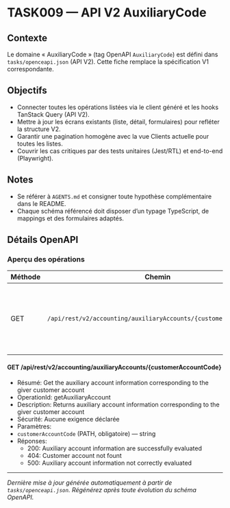 # TASK009 — API V2 AuxiliaryCode

## Contexte
Le domaine « AuxiliaryCode » (tag OpenAPI `AuxiliaryCode`) est défini dans `tasks/openceapi.json` (API V2). Cette fiche remplace la spécification V1 correspondante.

## Objectifs
- Connecter toutes les opérations listées via le client généré et les hooks TanStack Query (API V2).
- Mettre à jour les écrans existants (liste, détail, formulaires) pour refléter la structure V2.
- Garantir une pagination homogène avec la vue Clients actuelle pour toutes les listes.
- Couvrir les cas critiques par des tests unitaires (Jest/RTL) et end-to-end (Playwright).

## Notes
- Se référer à `AGENTS.md` et consigner toute hypothèse complémentaire dans le README.
- Chaque schéma référencé doit disposer d’un typage TypeScript, de mappings et des formulaires adaptés.

## Détails OpenAPI

### Aperçu des opérations

| Méthode | Chemin | Résumé | OperationId |
| --- | --- | --- | --- |
| GET | `/api/rest/v2/accounting/auxiliaryAccounts/{customerAccountCode}` | Get the auxiliary account information corresponding to the giver customer account | getAuxiliaryAccount |

#### GET /api/rest/v2/accounting/auxiliaryAccounts/{customerAccountCode}

- Résumé: Get the auxiliary account information corresponding to the giver customer account
- OperationId: getAuxiliaryAccount
- Description: Returns auxiliary account information corresponding to the giver customer account
- Sécurité: Aucune exigence déclarée
- Paramètres:
- `customerAccountCode` (PATH, obligatoire) — string
- Réponses:
  - 200: Auxiliary account information are successfully evaluated
  - 404: Customer account not fount
  - 500: Auxiliary account information not correctly evaluated

---

_Dernière mise à jour générée automatiquement à partir de `tasks/openceapi.json`. Régénérez après toute évolution du schéma OpenAPI._
